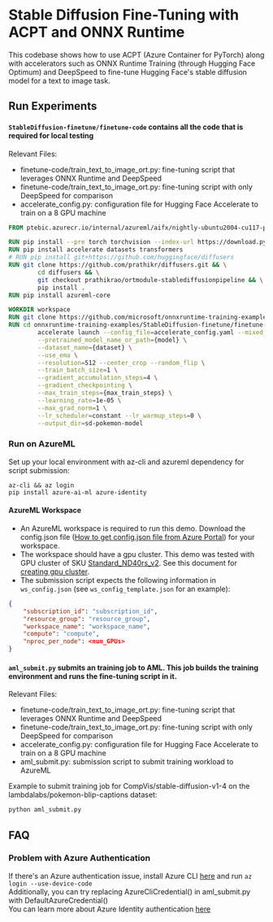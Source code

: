 # Stable Diffusion Fine-Tuning with ACPT and ONNX Runtime

This codebase shows how to use ACPT (Azure Container for PyTorch) along with accelerators such as ONNX Runtime Training (through Hugging Face Optimum) and DeepSpeed to fine-tune Hugging Face's stable diffusion model for a text to image task.

## Run Experiments

#### `StableDiffusion-finetune/finetune-code` contains all the code that is required for local testing
Relevant Files:
- finetune-code/train_text_to_image_ort.py: fine-tuning script that leverages ONNX Runtime and DeepSpeed
- finetune-code/train_text_to_image_ort.py: fine-tuning script with only DeepSpeed for comparison
- accelerate_config.py: configuration file for Hugging Face Accelerate to train on a 8 GPU machine

```Dockerfile
FROM ptebic.azurecr.io/internal/azureml/aifx/nightly-ubuntu2004-cu117-py38-torch210dev:latest

RUN pip install --pre torch torchvision --index-url https://download.pytorch.org/whl/nightly/cu118
RUN pip install accelerate datasets transformers
# RUN pip install git+https://github.com/huggingface/diffusers
RUN git clone https://github.com/prathikr/diffusers.git && \
        cd diffusers && \
        git checkout prathikrao/ortmodule-stablediffusionpipeline && \
        pip install .
RUN pip install azureml-core

WORKDIR workspace
RUN git clone https://github.com/microsoft/onnxruntime-training-examples.git
RUN cd onnxruntime-training-examples/StableDiffusion-finetune/finetune-code && \
        accelerate launch --config_file=accelerate_config.yaml --mixed_precision=fp16 train_text_to_image.py \
        --pretrained_model_name_or_path={model} \
        --dataset_name={dataset} \
        --use_ema \
        --resolution=512 --center_crop --random_flip \
        --train_batch_size=1 \
        --gradient_accumulation_steps=4 \
        --gradient_checkpointing \
        --max_train_steps={max_train_steps} \
        --learning_rate=1e-05 \
        --max_grad_norm=1 \
        --lr_scheduler=constant --lr_warmup_steps=0 \
        --output_dir=sd-pokemon-model
```

### Run on AzureML
Set up your local environment with az-cli and azureml dependency for script submission:

```
az-cli && az login
pip install azure-ai-ml azure-identity
```

#### AzureML Workspace
- An AzureML workspace is required to run this demo. Download the config.json file ([How to get config.json file from Azure Portal](https://docs.microsoft.com/en-us/azure/machine-learning/how-to-configure-environment#workspace)) for your workspace.
- The workspace should have a gpu cluster. This demo was tested with GPU cluster of SKU [Standard_ND40rs_v2](https://docs.microsoft.com/en-us/azure/virtual-machines/ndv2-series). See this document for [creating gpu cluster](https://docs.microsoft.com/en-us/azure/machine-learning/how-to-create-attach-compute-cluster?tabs=python).
- The submission script expects the following information in `ws_config.json` (see `ws_config_template.json` for an example):
```json
{
    "subscription_id": "subscription_id",
    "resource_group": "resource_group",
    "workspace_name": "workspace_name",
    "compute": "compute",
    "nproc_per_node": <num_GPUs>
}  
```

#### `aml_submit.py` submits an training job to AML. This job builds the training environment and runs the fine-tuning script in it.
Relevant Files:
- finetune-code/train_text_to_image_ort.py: fine-tuning script that leverages ONNX Runtime and DeepSpeed
- finetune-code/train_text_to_image_ort.py: fine-tuning script with only DeepSpeed for comparison
- accelerate_config.py: configuration file for Hugging Face Accelerate to train on a 8 GPU machine
- aml_submit.py: submission script to submit training workload to AzureML

Example to submit training job for CompVis/stable-diffusion-v1-4 on the lambdalabs/pokemon-blip-captions dataset:
```bash
python aml_submit.py
```

## FAQ
### Problem with Azure Authentication
If there's an Azure authentication issue, install Azure CLI [here](https://docs.microsoft.com/en-us/cli/azure/) and run `az login --use-device-code`
<br>Additionally, you can try replacing AzureCliCredential() in aml_submit.py with DefaultAzureCredential()
<br>You can learn more about Azure Identity authentication [here](https://learn.microsoft.com/en-us/python/api/azure-identity/azure.identity?view=azure-python)

